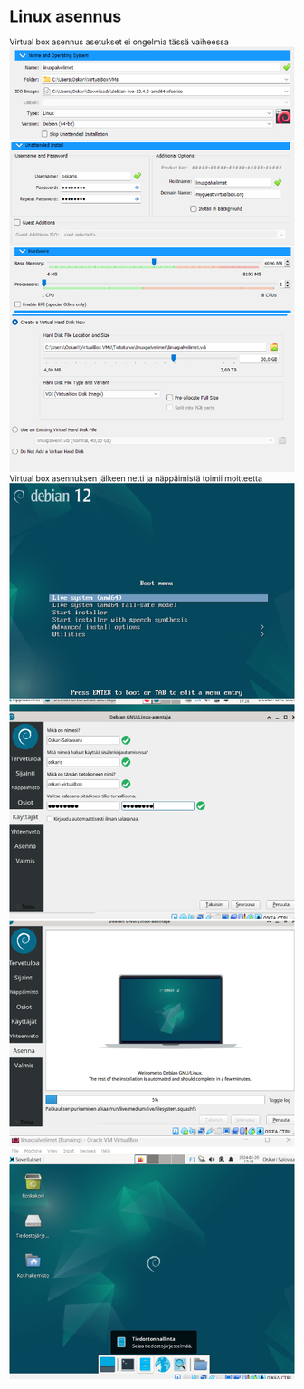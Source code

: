 # Linux asennus
Virtual box asennus asetukset ei ongelmia tässä vaiheessa
![Alt text](https://github.com/OskariSalovaara/linuxpalvelin/blob/main/asennus1.png?raw=true)
![Alt text](https://github.com/OskariSalovaara/linuxpalvelin/blob/main/asennus2.png?raw=true)
![Alt text](https://github.com/OskariSalovaara/linuxpalvelin/blob/main/asennus3.png?raw=true)
![Alt text](https://github.com/OskariSalovaara/linuxpalvelin/blob/main/asennus4.png?raw=true)
Virtual box asennuksen jälkeen netti ja näppäimistä toimii moitteetta
![Alt text](https://github.com/OskariSalovaara/linuxpalvelin/blob/main/asennus5.png?raw=true)
![Alt text](https://github.com/OskariSalovaara/linuxpalvelin/blob/main/asennus6.png?raw=true)
![Alt text](https://github.com/OskariSalovaara/linuxpalvelin/blob/main/asennus7.png?raw=true)
![Alt text](https://github.com/OskariSalovaara/linuxpalvelin/blob/main/asennus8.png?raw=true)
